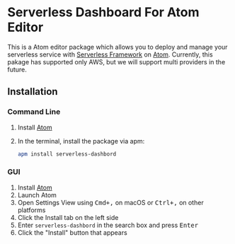 # Serverless Dashboard For Atom Editor
This is a Atom editor package which allows you to deploy and manage your serverless service with [Serverless Framework](https://serverless.com/framework/) on [Atom](https://atom.io/).
Currently, this pakage has supported only AWS, but we will support multi providers in the future.

## Installation

### Command Line

1. Install [Atom](https://atom.io)
2. In the terminal, install the package via apm:

    ```sh
    apm install serverless-dashbord
    ```

### GUI

1. Install [Atom](https://atom.io)
1. Launch Atom
1. Open Settings View using <kbd>Cmd+,</kbd> on macOS or <kbd>Ctrl+,</kbd> on other platforms
1. Click the Install tab on the left side
1. Enter `serverless-dashbord` in the search box and press <kbd>Enter</kbd>
1. Click the "Install" button that appears

